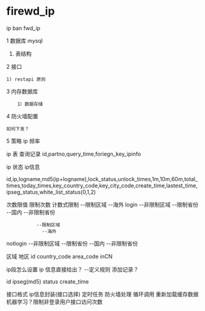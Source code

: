 # firewd_ip
ip ban
fwd_ip


1    数据库    mysql

   1) 表结构



2   接口

    1) restapi 原则


3   内存数据库

        1）数据存储



4  防火墙配置

    如何下发？



5   策略
    ip 频率









  ip 表       查询记录
  id,partno,query_time,foriegn_key_ipinfo


  ip 状态    ip信息

  id,ip,logname,md5(ip+logname),lock_status,unlock_times,1m,10m,60m,total_times,today_times,key_country_code,key_city_code,create_time,lastest_time,ipseg_status,white_list_status(0,1,2)


  次数限值     限制次数    计数式限制
                                --限制区域
                 --海外
login                      --非限制区域
                                    --限制省份
                   --国内
                                    --非限制省份

               --限制区域
                 --海外
notlogin                      --非限制区域
                                    --限制省份
                   --国内
                                    --非限制省份




  区域         地区
  id     country_code     area_code     inCN









ip段怎么设置
ip 信息直接给出？    --定义规则 添加记录？

id   ipseg(md5)   status  create_time








接口格式
ip信息封装(接口选择)
定时任务
防火墙处理
循环调用
重新加载缓存数据
机器学习？限制非登录用户接口访问次数
